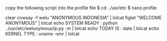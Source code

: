 copy the following script into the profile file
$ cd ../usr/etc
$ nano profile

clear
cowsay -f welu "ANONYMOUS INDONESIA" | lolcat
figlet "WELCOME ANONYMOUS" | lolcat
echo SYSTEM READY :
python ../usr/etc/welunymous/ip.py -m | lolcat
echo TODAY IS :
date | lolcat
echo KERNEL TYPE :
uname -smr | lolcat


<blockquote class="imgur-embed-pub" lang="en" data-id="a/9hZlGnp"><a href="//imgur.com/a/9hZlGnp"></a></blockquote><script async src="//s.imgur.com/min/embed.js" charset="utf-8"></script>
